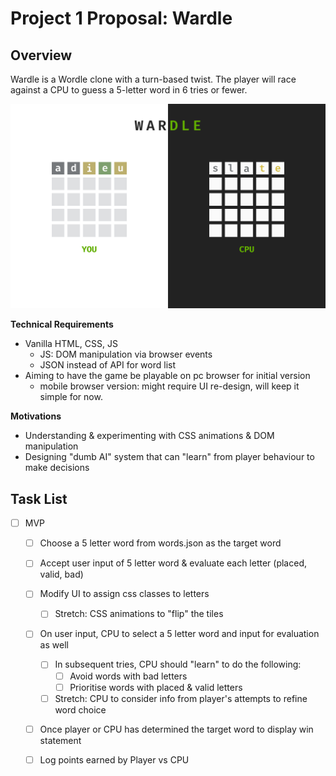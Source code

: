 # Project 1 Proposal: Wardle

## Overview

Wardle is a Wordle clone with a turn-based twist. The player will race against a CPU to guess a 5-letter word in 6 tries or fewer.

![Wardle Figma](/Wardle.png)

**Technical Requirements**

- Vanilla HTML, CSS, JS
  - JS: DOM manipulation via browser events
  - JSON instead of API for word list
- Aiming to have the game be playable on pc browser for initial version
  - mobile browser version: might require UI re-design, will keep it simple for now.

**Motivations**

- Understanding & experimenting with CSS animations & DOM manipulation
- Designing "dumb AI" system that can "learn" from player behaviour to make decisions

## Task List

- [ ] MVP

  - [ ] Choose a 5 letter word from words.json as the target word
  - [ ] Accept user input of 5 letter word & evaluate each letter (placed, valid, bad)
  - [ ] Modify UI to assign css classes to letters

    - [ ] Stretch: CSS animations to "flip" the tiles

  - [ ] On user input, CPU to select a 5 letter word and input for evaluation as well

    - [ ] In subsequent tries, CPU should "learn" to do the following:
      - [ ] Avoid words with bad letters
      - [ ] Prioritise words with placed & valid letters
    - [ ] Stretch: CPU to consider info from player's attempts to refine word choice

  - [ ] Once player or CPU has determined the target word to display win statement
  - [ ] Log points earned by Player vs CPU
